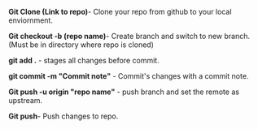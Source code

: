 **Git Clone (Link to repo)**- Clone your repo from github to your local enviornment.

**Git checkout -b (repo name)**- Create branch and switch to new branch. (Must be in directory where repo is cloned)

**git add .** - stages all changes before commit.

**git commit -m "Commit note"** - Commit's changes with a commit note.

**Git push -u origin "repo name"** - push branch and set the remote as upstream.

**Git push**- Push changes to repo.
